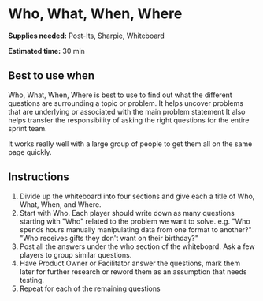 # Who, What, When, Where

**Supplies needed:** Post-Its, Sharpie, Whiteboard

**Estimated time:** 30 min

## Best to use when

Who, What, When, Where is best to use to find out what the different
questions are surrounding a topic or problem.
It helps uncover problems that are underlying or associated with the main
problem statement
It also helps transfer the responsibility of asking the right questions for the
entire sprint team.

It works really well with a large group of people to
get them all on the same page quickly.

## Instructions

1. Divide up the whiteboard into four sections and
give each a title of Who, What, When, and Where.
2. Start with Who.
Each player should write down as many questions 
starting with "Who" related to the problem we want to solve.
e.g. "Who spends hours manually manipulating data from one format to another?"
"Who receives gifts they don't want on their birthday?"
3. Post all the answers under the who section of the whiteboard.
Ask a few players to group similar questions.
4. Have Product Owner or Facilitator
answer the questions, mark them later for further research
or reword them as an assumption that needs testing.
5. Repeat for each of the remaining questions

